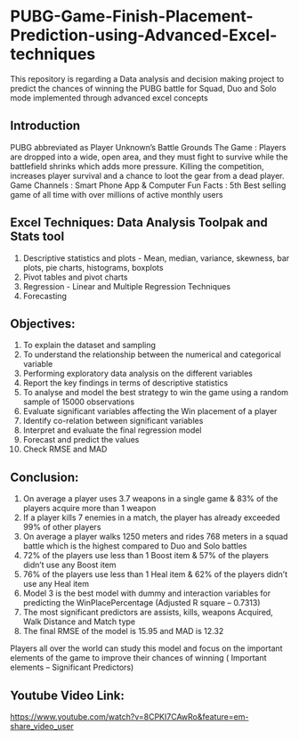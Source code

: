 # PUBG-Game-Finish-Placement-Prediction-using-Advanced-Excel-techniques
This repository is regarding a Data analysis and decision making project to predict the chances of winning the PUBG battle for Squad, Duo and Solo mode implemented through advanced excel concepts

## Introduction
PUBG  abbreviated as Player Unknown’s Battle Grounds
The Game : Players are dropped into a wide, open area, and they must fight to survive while the battlefield shrinks which adds more pressure. Killing the competition, increases player survival and  a chance to loot the gear from a dead player.
Game Channels : Smart Phone App & Computer
Fun Facts : 5th  Best selling game of all time with over millions of active monthly users  

## Excel Techniques: Data Analysis Toolpak and Stats tool
1) Descriptive statistics and plots - Mean, median, variance, skewness, bar plots, pie charts, histograms, boxplots
2) Pivot tables and pivot charts
3) Regression - Linear and Multiple Regression Techniques
4) Forecasting 

## Objectives:
1) To explain the dataset and sampling
2) To understand the relationship between the numerical and categorical variable
2) Performing exploratory data analysis on the different variables
3) Report the key findings in terms of descriptive statistics
4) To analyse and model the best strategy to win the game using a random sample of 15000 observations
5) Evaluate significant variables affecting the Win placement of a player
6) Identify co-relation between significant variables
7) Interpret and evaluate the final regression model
8) Forecast and predict the values
9) Check RMSE and MAD

## Conclusion:
1) On average a player uses 3.7 weapons in a single game & 83% of the players acquire more than 1 weapon
2) If a player kills 7 enemies in a match, the player has already exceeded 99% of other players
3) On average a player walks 1250 meters and rides 768 meters in a squad battle which is the highest compared to Duo and Solo battles
4) 72% of the players use less than 1 Boost item & 57% of the players didn’t use any Boost item
5) 76% of the players use less than 1 Heal item & 62% of the players didn’t use any Heal item
6) Model 3 is the best model with dummy and interaction variables for predicting the WinPlacePercentage (Adjusted R square – 0.7313)
7) The most significant predictors are assists, kills, weapons Acquired, Walk Distance 
and Match type
8) The final RMSE of the model is 15.95 and MAD is 12.32

Players all over the world can study this model and focus on the important elements of the game to improve their chances of winning ( Important elements – Significant Predictors)

## Youtube Video Link:
https://www.youtube.com/watch?v=8CPKI7CAwRo&feature=em-share_video_user




